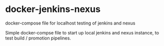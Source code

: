 # docker-jenkins-nexus
docker-compose file for localhost testing of jenkins and nexus

Simple docker-compse file to start up local jenkins and nexus instance, to test build / promotion pipelines.
